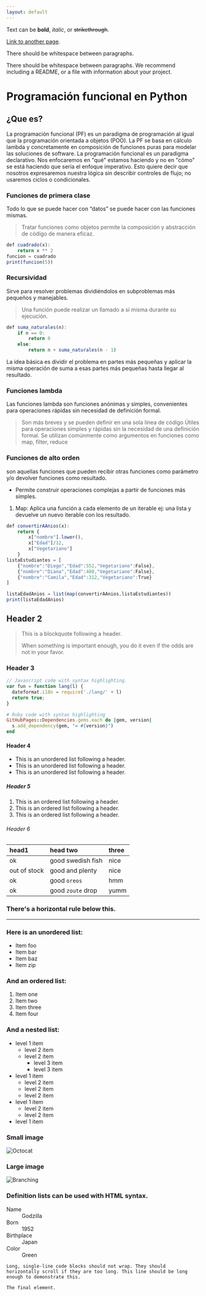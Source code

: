 ```yaml
---
layout: default
---
```


Text can be **bold**, _italic_, or ~~strikethrough~~.

[Link to another page](./another-page.html).

There should be whitespace between paragraphs.

There should be whitespace between paragraphs. We recommend including a README, or a file with information about your project.

# Programación funcional en Python
## ¿Que es?
La programación funcional (PF) es un paradigma de programación al igual que la programación orientada a objetos (POO). La PF se basa en cálculo lambda y concretamente en composición de funciones puras para modelar las soluciones de software.
La programación funcional es un paradigma declarativo. Nos enfocaremos en "qué" estamos haciendo y no en "cómo" se está haciendo que sería el enfoque imperativo. Esto quiere decir que nosotros expresaremos nuestra lógica sin describir controles de flujo; no usaremos ciclos o condicionales.

### Funciones de primera clase
Todo lo que se puede hacer con “datos” se puede hacer con las funciones mismas.
>Tratar funciones como objetos permite la composición y abstracción de código de manera eficaz.
```js
def cuadrado(x):
    return x ** 2
funcion = cuadrado
print(funcion(5))  
```
### Recursividad
Sirve para resolver problemas dividiéndolos en subproblemas más pequeños y manejables.
>Una función puede realizar un llamado a sí misma durante su ejecución.
```js
def suma_naturales(n):
    if n == 0:
        return 0
    else:
        return n + suma_naturales(n - 1)
```
La idea básica es dividir el problema en partes más pequeñas y aplicar la misma operación de suma a esas partes más pequeñas hasta llegar al resultado.
### Funciones lambda
Las funciones lambda son funciones anónimas y simples, convenientes para operaciones rápidas sin necesidad de definición formal.
>Son más breves y se pueden definir en una sola línea de código
Útiles para operaciones simples y rápidas sin la necesidad de una definición formal. 
Se utilizan comúnmente como argumentos en funciones como map, filter, reduce
>
### Funciones de alto orden
son aquellas funciones que pueden recibir otras funciones como parámetro y/o devolver funciones como resultado.
*  Permite construir operaciones complejas a partir de funciones más simples.
1. Map: Aplica una función a cada elemento de un iterable ej: una lista y devuelve un nuevo iterable con los resultado.
```js
def convertirAAnios(x):
    return {
        x["nombre"].lower(),
        x["Edad"]/12,
        x["Vegetariano"]
    }
listaEstudiantes = [ 
    {"nombre":"Diego","Edad":552,"Vegetariano":False},
    {"nombre":"Diana","Edad":480,"Vegetariano":False},
    {"nombre":"Camila","Edad":312,"Vegetariano":True}
]

listaEdadAnios = list(map(convertirAAnios,listaEstudiantes))
print(listaEdadAnios)
```


## Header 2

> This is a blockquote following a header.
>
> When something is important enough, you do it even if the odds are not in your favor.

### Header 3

```js
// Javascript code with syntax highlighting.
var fun = function lang(l) {
  dateformat.i18n = require('./lang/' + l)
  return true;
}
```

```ruby
# Ruby code with syntax highlighting
GitHubPages::Dependencies.gems.each do |gem, version|
  s.add_dependency(gem, "= #{version}")
end
```

#### Header 4

*   This is an unordered list following a header.
*   This is an unordered list following a header.
*   This is an unordered list following a header.

##### Header 5

1.  This is an ordered list following a header.
2.  This is an ordered list following a header.
3.  This is an ordered list following a header.

###### Header 6

| head1        | head two          | three |
|:-------------|:------------------|:------|
| ok           | good swedish fish | nice  |
| out of stock | good and plenty   | nice  |
| ok           | good `oreos`      | hmm   |
| ok           | good `zoute` drop | yumm  |

### There's a horizontal rule below this.

* * *

### Here is an unordered list:

*   Item foo
*   Item bar
*   Item baz
*   Item zip

### And an ordered list:

1.  Item one
1.  Item two
1.  Item three
1.  Item four

### And a nested list:

- level 1 item
  - level 2 item
  - level 2 item
    - level 3 item
    - level 3 item
- level 1 item
  - level 2 item
  - level 2 item
  - level 2 item
- level 1 item
  - level 2 item
  - level 2 item
- level 1 item

### Small image

![Octocat](https://github.githubassets.com/images/icons/emoji/octocat.png)

### Large image

![Branching](https://guides.github.com/activities/hello-world/branching.png)


### Definition lists can be used with HTML syntax.

<dl>
<dt>Name</dt>
<dd>Godzilla</dd>
<dt>Born</dt>
<dd>1952</dd>
<dt>Birthplace</dt>
<dd>Japan</dd>
<dt>Color</dt>
<dd>Green</dd>
</dl>

```
Long, single-line code blocks should not wrap. They should horizontally scroll if they are too long. This line should be long enough to demonstrate this.
```

```
The final element.
```
